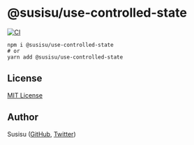 # @susisu/use-controlled-state

[![CI](https://github.com/susisu/use-controlled-state/workflows/CI/badge.svg)](https://github.com/susisu/use-controlled-state/actions?query=workflow%3ACI)

``` shell
npm i @susisu/use-controlled-state
# or
yarn add @susisu/use-controlled-state
```

## License

[MIT License](http://opensource.org/licenses/mit-license.php)

## Author

Susisu ([GitHub](https://github.com/susisu), [Twitter](https://twitter.com/susisu2413))
